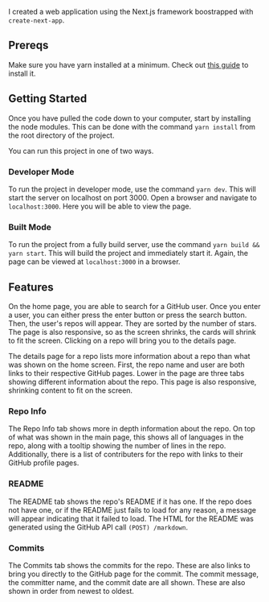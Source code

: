 I created a web application using the Next.js framework boostrapped with `create-next-app`.

## Prereqs

Make sure you have yarn installed at a minimum. Check out [this guide](https://classic.yarnpkg.com/lang/en/docs/install/#windows-stable) to install it.

## Getting Started

Once you have pulled the code down to your computer, start by installing the node modules. This can be done with the command `yarn install` from the root directory of the project.

You can run this project in one of two ways.

### Developer Mode

To run the project in developer mode, use the command `yarn dev`. This will start the server on localhost on port 3000. Open a browser and navigate to `localhost:3000`. Here you will be able to view the page.

### Built Mode

To run the project from a fully build server, use the command `yarn build && yarn start`. This will build the project and immediately start it. Again, the page can be viewed at `localhost:3000` in a browser.

## Features

On the home page, you are able to search for a GitHub user. Once you enter a user, you can either press the enter button or press the search button. Then, the user's repos will appear. They are sorted by the number of stars. The page is also responsive, so as the screen shrinks, the cards will shrink to fit the screen. Clicking on a repo will bring you to the details page.

The details page for a repo lists more information about a repo than what was shown on the home screen. First, the repo name and user are both links to their respective GitHub pages. Lower in the page are three tabs showing different information about the repo. This page is also responsive, shrinking content to fit on the screen.

### Repo Info

The Repo Info tab shows more in depth information about the repo. On top of what was shown in the main page, this shows all of languages in the repo, along with a tooltip showing the number of lines in the repo. Additionally, there is a list of contributers for the repo with links to their GitHub profile pages.

### README

The README tab shows the repo's README if it has one. If the repo does not have one, or if the README just fails to load for any reason, a message will appear indicating that it failed to load. The HTML for the README was generated using the GitHub API call `(POST) /markdown`.

### Commits

The Commits tab shows the commits for the repo. These are also links to bring you directly to the GitHub page for the commit. The commit message, the committer name, and the commit date are all shown. These are also shown in order from newest to oldest.
